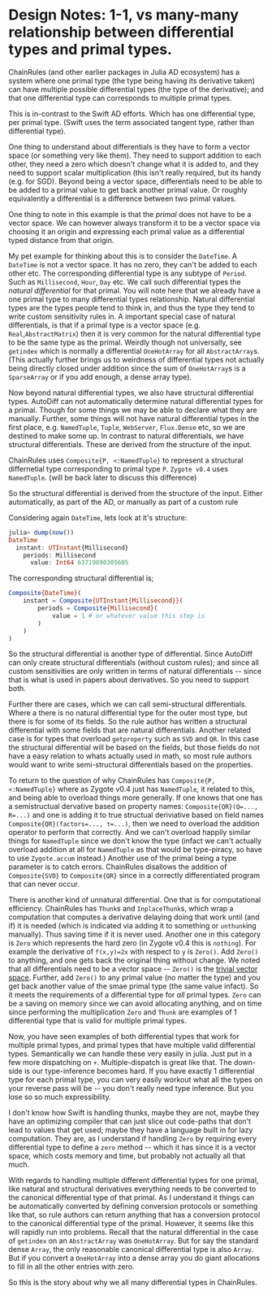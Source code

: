 # Design Notes: 1-1, vs many-many relationship between differential types and primal types.

ChainRules (and other earlier packages in Julia AD ecosystem) has a system where one primal type (the type being having its derivative taken) can have multiple possible differential types (the type of the derivative); and that one differential type can corresponds to multiple primal types.

This is in-contrast to the Swift AD efforts.
Which has one differential type, per primal type.
(Swift uses the term associated tangent type, rather than differential type).

One thing to understand about differentials is they have to form a vector space (or something very like them).
They need to support addition to each other, they need a zero which doesn't change what it is added to, and they need to support scalar multiplication (this isn't really required, but its handy (e.g. for SGD).
Beyond being a vector space, differentials need to be able to be added to a primal value to get back another primal value.
Or roughly equivalently a differential is a difference between two primal values.

One thing to note in this example is that the *primal* does not have to be a vector space.
We can however always transform it to be a vector space via choosing it an origin and expressing each primal value as a differential typed distance from that origin.

My pet example for thinking about this is to consider the `DateTime`.
A `DateTime` is not a vector space.
It has no zero, they can't be added to each other etc.
The corresponding differential type is any subtype of `Period`.
Such as `Millisecond`, `Hour`, `Day` etc.
We call such differential types the _natural differential_ for that primal.
You will note here that we already have a one primal type to many differential types relationship.
Natural differential types are the types people tend to think in, and thus the type they tend to write custom sensitivity rules in.
A important special case of natural differentials, is that if a primal type is a vector space (e.g. `Real`,`AbstractMatrix`) then it is very common for the natural differential type to be the same type as the primal.
Weirdly though not universally, see `getindex` which is normally a differential `OneHotArray` for all `AbstractArray`s.
(This actually further brings us to weirdness of differential types not actually being directly closed under addition since the sum of `OneHotArray`s is a `SparseArray` or if you add enough, a dense array type).

Now beyond natural differential types, we also have structural differential types.
AutoDiff can not automatically determine natural differential types for a primal.
Though for some things we may be able to declare what they are manually.
Further, some things will not have natural differential types in the first place, e.g. `NamedTuple`, `Tuple`, `WebServer`, `Flux.Dense` etc, so we are destined to make some up.
In contrast to natural differentials, we have  structural differentials.
These are derived from the structure of the input.

ChainRules uses `Composite{P, <:NamedTuple}` to represent a structural differnetial type corresponding to primal type `P`.
`Zygote v0.4` uses `NamedTuple`.
(will be back later to discuss this difference)

So the structural differential is derived from the structure of the input.
Either automatically, as part of the AD, or manually as part of a custom rule

Considering again `DateTime`, lets look at it's structure:
```julia
julia> dump(now())
DateTime
  instant: UTInstant{Millisecond}
    periods: Millisecond
      value: Int64 63719890305605
```
The corresponding structural differential is;
```julia
Composite{DateTime}(
    instant = Composite{UTInstant{Millisecond}}(
        periods = Composite{Millisecond}(
            value = 1 # or whatever value this step is
        )
    )
)
```

So the structural differential is another type of differential.
Since AutoDiff can only create structural differentials (without custom rules);
and since all custom sensitivities are only written in terms of natural differentials  -- since that is what is used in papers about derivatives.
So you need to support both.


Further there are cases, which we can call semi-structural differentials.
Where a there is no natural differential type for the outer most type, but there is for some of its fields.
So the rule author has written a structural differential with some fields that are natural differentials.
Another related case is for types that overload `getproperty` such as `SVD` and `QR`.
In this case the structural differential will be based on the fields, but those fields do not have a easy relation to whats actually used in math, so most rule authors would want to write semi-structural differentials based on the properties.

To return to the question of why ChainRules has `Composite{P, <:NamedTuple}` where as Zygote v0.4 just has `NamedTuple`, it related to this, and being able to overload things more generally.
If one knows that one has a semistructual dervative based on property names: `Composite{QR}(Q=..., R=...)` and one is adding it to true structual deriviative based on field names `Composite{QR}(factors=..., τ=...)`, then we need to overload the addition operator to perform that correctly.
And we can't overload happily similar things for `NamedTuple` since we don't know the type
(infact we can't actually overload addition at all for `NamedTuple` as that would be type-piracy, so have to use `Zygote.accum` instead.)
Another use of the primal being a type parameter is to catch errors. ChainRules disallows the addition of `Composite{SVD}` to `Composite{QR}` since in a correctly differentiated program that can never occur.


There is another kind of unnatural differential.
One that is for computational efficiency.
ChainRules has `Thunk`s and `InplaceThunk`s, which wrap a computation that computes a derivative delaying doing that work until (and if) it is needed (which is indicated via adding it to something or `unthunk`ing manually).
Thus saving time if it is never used.
Another one in this category is `Zero` which represents the hard zero (in Zygote v0.4 this is `nothing`).
For example the derivative of `f(x,y)=2x` with respect to `y` is `Zero()`.
Add `Zero()` to anything, and one gets back the original thing without change.
We noted that all differentials need to be a vector space -- `Zero()` is the [trivial vector space](https://proofwiki.org/wiki/Definition:Trivial_Vector_Space).
Further, add `Zero()` to any primal value (no matter the type) and you get back another value of the smae primal type (the same value infact).
So it meets the requirements of a differential type for *all* primal types.
`Zero` can be a saving on memory since we can avoid allocating anything, and on time since performing the multiplication 
`Zero` and `Thunk` are examples of 1 differential type that is valid for multiple primal types.

Now, you have seen examples of both differential types that work for multiple primal types, and primal types that have  multiple valid differential types.
Semantically we can handle these very easily in julia.
Just put in a few more dispatching on `+`.
Multiple-dispatch is great like that.
The down-side is our type-inference becomes hard.
If you have exactly 1 differential type for each primal type, you can very easily workout what all the types on your reverse pass will be -- you don't really need type inference.
But you lose so so much expressibility.

I don't know how Swift is handling thunks, maybe they are not, maybe they have an optimizing compiler that can just slice out code-paths that don't lead to values that get used; maybe they have a language built in for lazy computation.
They are, as I understand if handling `Zero` by requiring every differential type to define a `zero` method -- which it has since it is a vector space,
which costs memory and time, but probably not actually all that much.

With regards to handling multiple different differential types for one primal, like natural and structural derivatives everything needs to be converted to the canonical differential type of that primal.
As I understand it things can be automatically converted by defining conversion protocols or something like that, so rule authors can return anything that has a conversion protocol to the canonical differential type of the primal.
However, it seems like this will rapidly run into problems.
Recall that the natural differential in the case of `getindex` on an `AbstractArray` was `OneHotArray`.
But for say the standard dense `Array`, the only reasonable canonical differential type is also `Array`.
But if you convert a `OneHotArray` into a dense array you do giant allocations to fill in all the other entries with zero.

So this is the story about why we all many differential types in ChainRules.
